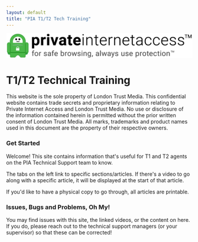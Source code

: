 ```yaml
---
layout: default
title: "PIA T1/T2 Tech Training"
---
```


<img class="pagelogo" src="/img/pia-logo.png" title="Private Internet Access"/>

# T1/T2 Technical Training

<div class="disclaimer">This website is the sole property of London Trust Media. This confidential website contains trade secrets and proprietary information relating to Private Internet Access and London Trust Media. No use or disclosure of the information contained herein is permitted without the prior written consent of London Trust Media. All marks, trademarks and product names used in this document are the property of their respective owners.</div>


### Get Started

Welcome! This site contains information that's useful for T1 and T2 agents on the PIA Technical Support team to know.

The tabs on the left link to specific sections/articles. If there's a video to go along with a specific article, it will be displayed at the start of that article.

If you'd like to have a physical copy to go through, all articles are printable.


### Issues, Bugs and Problems, Oh My!

You may find issues with this site, the linked videos, or the content on here. If you do, please reach out to the technical support managers (or your supervisor) so that these can be corrected!
